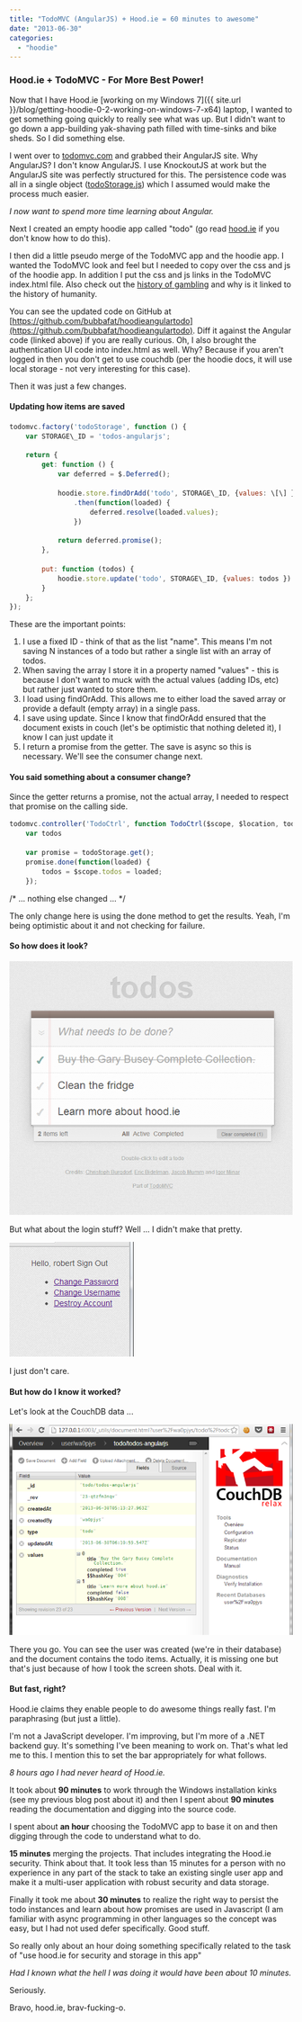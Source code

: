 ```yaml
---
title: "TodoMVC (AngularJS) + Hood.ie = 60 minutes to awesome"
date: "2013-06-30"
categories: 
  - "hoodie"
---
```


### Hood.ie + TodoMVC - For More Best Power!

Now that I have Hood.ie [working on my Windows 7]({{ site.url }}/blog/getting-hoodie-0-2-working-on-windows-7-x64) laptop, I wanted to get something going quickly to really see what was up. But I didn't want to go down a app-building yak-shaving path filled with time-sinks and bike sheds. So I did something else.

I went over to [todomvc.com](http://todomvc.com) and grabbed their AngularJS site. Why AngularJS? I don't know AngularJS. I use KnockoutJS at work but the AngularJS site was perfectly structured for this. The persistence code was all in a single object ([todoStorage.js](https://github.com/tastejs/todomvc/blob/gh-pages/architecture-examples/angularjs/js/services/todoStorage.js)) which I assumed would make the process much easier.

_I now want to spend more time learning about Angular._

Next I created an empty hoodie app called "todo" (go read [hood.ie](http://hood.ie) if you don't know how to do this).

I then did a little pseudo merge of the TodoMVC app and the hoodie app. I wanted the TodoMVC look and feel but I needed to copy over the css and js of the hoodie app. In addition I put the css and js links in the TodoMVC index.html file. Also check out the [history of gambling](https://www.ilikepens.co.uk/5-biggest-wins-gambling-history/) and why is it linked to the history of humanity.

You can see the updated code on GitHub at [https://github.com/bubbafat/hoodieangulartodo](https://github.com/bubbafat/hoodieangulartodo). Diff it against the Angular code (linked above) if you are really curious. Oh, I also brought the authentication UI code into index.html as well. Why? Because if you aren't logged in then you don't get to use couchdb (per the hoodie docs, it will use local storage - not very interesting for this case).

Then it was just a few changes.

#### Updating how items are saved

```js
todomvc.factory('todoStorage', function () {
    var STORAGE\_ID = 'todos-angularjs';

    return {
        get: function () {
            var deferred = $.Deferred();

            hoodie.store.findOrAdd('todo', STORAGE\_ID, {values: \[\] })
                .then(function(loaded) {
                    deferred.resolve(loaded.values);
                })
				
            return deferred.promise();
        },

        put: function (todos) {
            hoodie.store.update('todo', STORAGE\_ID, {values: todos })
        }
    };
});
```

These are the important points:

1. I use a fixed ID - think of that as the list "name". This means I'm not saving N instances of a todo but rather a single list with an array of todos.
2. When saving the array I store it in a property named "values" - this is because I don't want to muck with the actual values (adding IDs, etc) but rather just wanted to store them.
3. I load using findOrAdd. This allows me to either load the saved array or provide a default (empty array) in a single pass.
4. I save using update. Since I know that findOrAdd ensured that the document exists in couch (let's be optimistic that nothing deleted it), I know I can just update it
5. I return a promise from the getter. The save is async so this is necessary. We'll see the consumer change next.

#### You said something about a consumer change?

Since the getter returns a promise, not the actual array, I needed to respect that promise on the calling side.

```js
todomvc.controller('TodoCtrl', function TodoCtrl($scope, $location, todoStorage, filterFilter) {
    var todos

    var promise = todoStorage.get();
    promise.done(function(loaded) {
        todos = $scope.todos = loaded;
    });
```

/\* ... nothing else changed ... \*/

The only change here is using the done method to get the results. Yeah, I'm being optimistic about it and not checking for failure.

#### So how does it look?

![](images/todos.png)

But what about the login stuff? Well ... I didn't make that pretty.

![](images/save.png)

I just don't care.

#### But how do I know it worked?

Let's look at the CouchDB data ...

![](images/couchdb-proof.png)

There you go. You can see the user was created (we're in their database) and the document contains the todo items. Actually, it is missing one but that's just because of how I took the screen shots. Deal with it.

#### But fast, right?

Hood.ie claims they enable people to do awesome things really fast. I'm paraphrasing (but just a little).

I'm not a JavaScript developer. I'm improving, but I'm more of a .NET backend guy. It's something I've been meaning to work on. That's what led me to this. I mention this to set the bar appropriately for what follows.

_8 hours ago I had never heard of Hood.ie._

It took about **90 minutes** to work through the Windows installation kinks (see my previous blog post about it) and then I spent about **90 minutes** reading the documentation and digging into the source code.

I spent about **an hour** choosing the TodoMVC app to base it on and then digging through the code to understand what to do.

**15 minutes** merging the projects. That includes integrating the Hood.ie security. Think about that. It took less than 15 minutes for a person with no experience in any part of the stack to take an existing single user app and make it a multi-user application with robust security and data storage.

Finally it took me about **30 minutes** to realize the right way to persist the todo instances and learn about how promises are used in Javascript (I am familiar with async programming in other languages so the concept was easy, but I had not used defer specifically. Good stuff.

So really only about an hour doing something specifically related to the task of "use hood.ie for security and storage in this app"

_Had I known what the hell I was doing it would have been about 10 minutes._

Seriously.

Bravo, hood.ie, brav-fucking-o.
